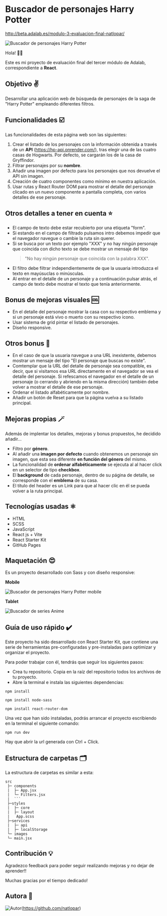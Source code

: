 # Buscador de personajes Harry Potter

http://beta.adalab.es/modulo-3-evaluacion-final-natlopar/

![Buscador de personajes Harry Potter](./src/images/screenshotLaptop.png)

Hola! 🙋‍♀️

Este es mi proyecto de evaluación final del tercer módulo de Adalab, correspondiente a **React**.

## Objetivo ✌️

Desarrollar una aplicación web de búsqueda de personajes de la  saga de "Harry Potter" empleando diferentes filtros.


## Funcionalidades ☑️

Las funcionalidades de esta página web son las siguientes:

1. Crear el listado de los personajes con la información obtenida a través de un **API** (https://hp-api.onrender.com/), tras elegir una de las cuatro casas de Hogwarts. Por defecto, se cargarán los de la casa de Gryffindor.
2. Filtrar personajes por su **nombre**.
3.  Añadir una imagen por defecto para los personajes que nos devuelve el API sin imagen.
4. Creación de cuatro componentes como mínimo en nuestra aplicación.
5. Usar rutas y React Router DOM para mostrar el detalle del personaje clicado en un nuevo componente a pantalla completa, con varios detalles de ese personaje.

## Otros detalles a tener en cuenta ⭐

- El campo de texto debe estar recubierto por una etiqueta "form".
- Si estando en el campo de filtrado pulsamos intro debemos impedir que el navegador navegue o cambie
la ruta sin querer.
- Si se busca por un texto por ejemplo "XXX" y no hay ningún personaje que coincida con dicho texto
se debe mostrar un mensaje del tipo 
    >"No hay ningún personaje que coincida con la palabra XXX".
- El filtro debe filtrar independientemente de que la usuaria introduzca el texto en mayúsuclas o
minúsculas.
- Al entrar en el detalle de un personaje y a continuación pulsar atrás, el campo de texto debe mostrar
el texto que tenía anteriormente.


## Bonus de mejoras visuales 🆒

- En el detalle del personaje mostrar la casa con su respectivo emblema y si un personaje está vivo o
muerto con su respectivo icono.
- Usar sistema de grid pintar el listado de personajes.
- Diseño responsive.

## Otros bonus 💫

- En el caso de que la usuaria navegue a una URL
inexistente, debemos mostrar un mensaje del tipo "El personaje que buscas no existe".
- Comtemplar que la URL del detalle de personaje sea compatible, es decir, que si
visitamos esa URL directamente en el navegador se vea el detalle del personaje. Si refescamos el
navegador en el detalle de un personaje (o cerrando y abriendo en la misma dirección) también debe
volver a mostrar el detalle de ese personaje.
- Ordenar el listado alfabéticamente por nombre.
- Añadir un botón de Reset para que la página vuelva a su listado principal.

## Mejoras propias  🪄

Además de implentar los detalles, mejoras y bonus propuestos, he decidido añadir...
- Filtro por **género**.
- Al añadir una **imagen por defecto** cuando obtenemos un personaje sin imagen, que esta sea diferente **en función del género** del mismo.
- La funcionalidad de **ordenar alfabéticamente** se ejecuta al al hacer click en un selector de tipo **checkbox**.
- El **background** de cada personaje, dentro de su página de detalle, se corresponde con el **emblema** de su casa.
- El título del header es un Link para que al hacer clic en él se pueda volver a la ruta principal.

## Tecnologías usadas ⚛️

- HTML
- SCSS
- JavaScript
- React js + Vite
- React Starter Kit
- GitHub Pages


## Maquetación 😍

Es un proyecto desarrollado con Sass y con diseño responsive:



**Mobile**



![Buscador de personajes Harry Potter mobile](./src/images/screenshotmobile.png)




**Tablet**




![Buscador de series Anime](./src/images/detail.png)




## Guía de uso rápido ✔️

Este proyecto ha sido desarrollado con React Starter Kit, que contiene una serie de herramientas pre-configuradas y pre-instaladas para optimizar y organizar el proyecto.

Para poder trabajar con él, tendrás que seguir los siguientes pasos:

- Crea tu repositorio. Copia en la raíz del repositorio todos los archivos de tu proyecto.
- Abre la terminal e instala las siguientes dependencias:


```
npm install

npm install node-sass

npm install react-router-dom
```

Una vez que han sido instaladas, podrás arrancar el proyecto escribiendo en la terminal el siguiente comando:

```
npm run dev
```
Hay que abrir la url generada con Ctrl + Click.


## Estructura de carpetas 🗂️

La estructura de carpetas es similar a esta:

```
src
 ├─ components 
 |  ├─ App.jsx
 |  └─ Filters.jsx
 |  ```
 ├─styles
 |  ├─ core
 |  ├─ layout
 |   App.scss
 ├─services
 |  ├─ api
 |  ├─ localStorage
 └─ images
 └─ main.jsx
```

## Contribución 💡

Agradezco feedback para poder seguir realizando mejoras y no dejar de aprender!!

Muchas gracias por el tiempo dedicado!


## Autora  👩

![Autor](https://img.shields.io/badge/-%20Natalia%20López%20-%20?logo=github&labelColor=black&color=purple)(https://github.com/natlopar)



